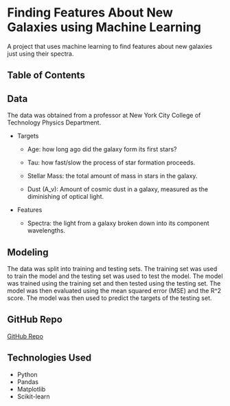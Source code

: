 # Finding Features About New Galaxies using Machine Learning

A project that uses machine learning to find features about new galaxies just using their spectra.

## Table of Contents

## Data

The data was obtained from a professor at New York City College of Technology Physics Department.

- Targets

  - Age: how long ago did the galaxy form its first stars?

  - Tau: how fast/slow the process of star formation proceeds.

  - Stellar Mass: the total amount of mass in stars in the galaxy.

  - Dust (A_v): Amount of cosmic dust in a galaxy, measured as the diminishing of optical light.

- Features

  - Spectra: the light from a galaxy broken down into its component wavelengths.

## Modeling

The data was split into training and testing sets. The training set was used to train the model and the testing set was used to test the model. The model was trained using the training set and then tested using the testing set. The model was then evaluated using the mean squared error (MSE) and the R^2 score. The model was then used to predict the targets of the testing set.

## GitHub Repo

[GitHub Repo](https://github.com/112523chen/ML-Galaxy-Project/blob/master/Research.ipynb)

## Technologies Used

- Python
- Pandas
- Matplotlib
- Scikit-learn
